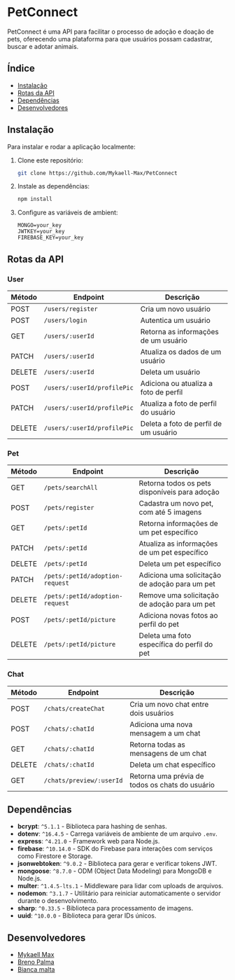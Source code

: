 # PetConnect

PetConnect é uma API para facilitar o processo de adoção e doação de pets, oferecendo uma plataforma para que usuários possam cadastrar, buscar e adotar animais.

## Índice

- [Instalação](#instalação)
- [Rotas da API](#rotas-da-api)
- [Dependências](#dependências)
- [Desenvolvedores](#desenvolvedores)

## Instalação

Para instalar e rodar a aplicação localmente:

1. Clone este repositório:

   ```bash
   git clone https://github.com/Mykaell-Max/PetConnect
   ```

2. Instale as dependências:

    ```bash
    npm install
    ```

3. Configure as variáveis de ambient:

    ```env
    MONGO=your_key
    JWTKEY=your_key
    FIREBASE_KEY=your_key
    ```

## Rotas da API

### User 

| Método | Endpoint                         | Descrição                              |
|--------|----------------------------------|----------------------------------------|
| POST   | `/users/register`                | Cria um novo usuário                   |
| POST   | `/users/login`                   | Autentica um usuário                   |
| GET    | `/users/:userId`                 | Retorna as informações de um usuário   |
| PATCH  | `/users/:userId`                 | Atualiza os dados de um usuário        |
| DELETE | `/users/:userId`                 | Deleta um usuário                      |
| POST   | `/users/:userId/profilePic`      | Adiciona ou atualiza a foto de perfil  |
| PATCH  | `/users/:userId/profilePic`      | Atualiza a foto de perfil do usuário   |
| DELETE | `/users/:userId/profilePic`      | Deleta a foto de perfil de um usuário  |


### Pet 

| Método | Endpoint                              | Descrição                                        |
|--------|---------------------------------------|--------------------------------------------------|
| GET    | `/pets/searchAll`                     | Retorna todos os pets disponíveis para adoção    |
| POST   | `/pets/register`                      | Cadastra um novo pet, com até 5 imagens          |
| GET    | `/pets/:petId`                        | Retorna informações de um pet específico         |
| PATCH  | `/pets/:petId`                        | Atualiza as informações de um pet específico     |
| DELETE | `/pets/:petId`                        | Deleta um pet específico                         |
| PATCH  | `/pets/:petId/adoption-request`       | Adiciona uma solicitação de adoção para um pet   |
| DELETE | `/pets/:petId/adoption-request`       | Remove uma solicitação de adoção para um pet     |
| POST   | `/pets/:petId/picture`                | Adiciona novas fotos ao perfil do pet            |
| DELETE | `/pets/:petId/picture`                | Deleta uma foto específica do perfil do pet      |


### Chat 

| Método | Endpoint                             | Descrição                                       |
|--------|--------------------------------------|-------------------------------------------------|
| POST   | `/chats/createChat`                  | Cria um novo chat entre dois usuários           |
| POST   | `/chats/:chatId`                     | Adiciona uma nova mensagem a um chat            |
| GET    | `/chats/:chatId`                     | Retorna todas as mensagens de um chat           |
| DELETE | `/chats/:chatId`                     | Deleta um chat específico                       |
| GET    | `/chats/preview/:userId`             | Retorna uma prévia de todos os chats do usuário |

## Dependências

- **bcrypt**: `^5.1.1` - Biblioteca para hashing de senhas.
- **dotenv**: `^16.4.5` - Carrega variáveis de ambiente de um arquivo `.env`.
- **express**: `^4.21.0` - Framework web para Node.js.
- **firebase**: `^10.14.0` - SDK do Firebase para interações com serviços como Firestore e Storage.
- **jsonwebtoken**: `^9.0.2` - Biblioteca para gerar e verificar tokens JWT.
- **mongoose**: `^8.7.0` - ODM (Object Data Modeling) para MongoDB e Node.js.
- **multer**: `^1.4.5-lts.1` - Middleware para lidar com uploads de arquivos.
- **nodemon**: `^3.1.7` - Utilitário para reiniciar automaticamente o servidor durante o desenvolvimento.
- **sharp**: `^0.33.5` - Biblioteca para processamento de imagens.
- **uuid**: `^10.0.0` - Biblioteca para gerar IDs únicos.

## Desenvolvedores

- [Mykaell Max](https://github.com/Mykaell-Max) 
- [Breno Palma](https://github.com/BrenoPalma) 
- [Bianca malta](https://github.com/BiancaMalta) 